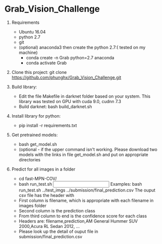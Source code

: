 # Grab_Vision_Challenge
1. Requirements
   - Ubuntu 16.04
   - python 2.7 
   - git
   - (optional) anaconda3 then create the python 2.7:( tested on my machine)
      + conda create -n Grab python=2.7 anaconda
      + conda activate Grab
2. Clone this project: git clone https://github.com/phunghx/Grab_Vision_Challenge.git
3. Build library:
   - Edit the file Makefile in darknet folder based on your system. This library was tested on GPU with cuda 9.0, cudnn 7.3
   - Build darknet: bash build_darknet.sh
4. Install library for python:
   - pip install -r requirements.txt
5. Get pretrained models:
   -  bash get_model.sh
   - (optional - if the upper command isn't working. Please download two models with the links in file get_model.sh and put on appropriate directories   

6. Predict for all images in a folder
   - cd fast-MPN-COV/
   - bash run_test.sh <input of images folder> <output csv file>
   Examples: bash run_test.sh ../test_imgs ../submission/final_prediction.csv
   The ouput csv file has the header with
   - First column is filename, which is appropriate with each filename in images folder
   - Second column is the prediction class
   - From third column to end is the confidence score for each class
   - Headers are: filename,prediction,AM General Hummer SUV 2000,Acura RL Sedan 2012, ...
   - Please look up the detail of ouput file in submission/final_prediction.csv